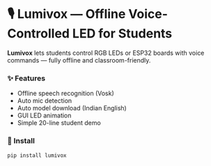# 🎙️ Lumivox — Offline Voice-Controlled LED for Students

**Lumivox** lets students control RGB LEDs or ESP32 boards with voice commands — fully offline and classroom-friendly.

### ✨ Features
- Offline speech recognition (Vosk)
- Auto mic detection
- Auto model download (Indian English)
- GUI LED animation
- Simple 20-line student demo

### 🧠 Install
```bash
pip install lumivox
